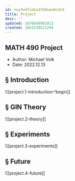 ```yaml
---
id: nuyfwd7iokzd7m9oax0cdx5
title: Project
desc: ''
updated: 1670649981013
created: 1661538521294
---
```

## MATH 490 Project
- Author: Michael Volk
- Date: 2022.12.13

## § Introduction
![[project.1-introduction:^begin]]

## § GIN Theory
![[project.2-theory]]

## § Experiments
![[project.3-experiments]]

## § Future
![[project.4-future]]